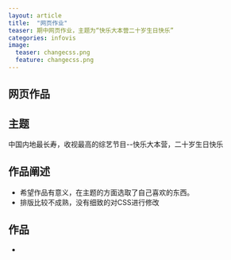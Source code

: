 ```yaml
---
layout: article
title:  "网页作业"
teaser: 期中网页作业，主题为“快乐大本营二十岁生日快乐”
categories: infovis
image:
  teaser: changecss.png
  feature: changecss.png
---
```


## 网页作品

## 主题
中国内地最长寿，收视最高的综艺节目--快乐大本营，二十岁生日快乐

## 作品阐述

- 希望作品有意义，在主题的方面选取了自己喜欢的东西。
- 排版比较不成熟，没有细致的对CSS进行修改

## 作品

- <a href="https://Yin926.github.io/portfolio/webwork/index.html" target="_blank"></a>
